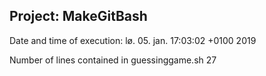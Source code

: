 ## Project: MakeGitBash
Date and time of execution: lø. 05. jan. 17:03:02 +0100 2019

Number of lines contained in guessinggame.sh 27

